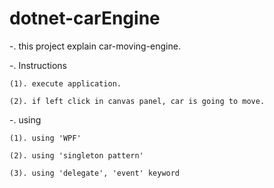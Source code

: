 # dotnet-carEngine

-. this project explain car-moving-engine.

-. Instructions

    (1). execute application.

    (2). if left click in canvas panel, car is going to move.

-. using

    (1). using 'WPF'

    (2). using 'singleton pattern'

    (3). using 'delegate', 'event' keyword

